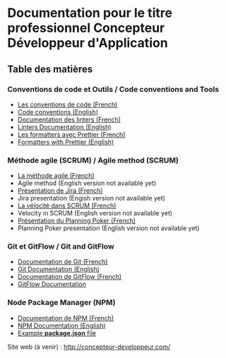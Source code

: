 # Documentation pour le titre professionnel Concepteur Développeur d'Application

## Table des matières

### Conventions de code et Outils / Code conventions and Tools

- [Les conventions de code (French)](./basics/code-style/prettier/code-conventions/convention-fr.md)
- [Code conventions (English)](./basics/code-style/prettier/code-conventions/convention-en.md)
- [Documentation des linters (French)](./basics/code-style/linter/linters-fr.md)
- [Linters Documentation (English)](./basics/code-style/linter/linters-en.md)
- [Les formatters avec Prettier (French)](./basics/code-style/prettier/prettier-fr.md)
- [Formatters with Prettier (English)](./basics/code-style/prettier/prettier-en.md)

### Méthode agile (SCRUM) / Agile method (SCRUM)

- [La méthode agile (French)](./basics/methodology/agile-method-fr.md)
- Agile method (English version not available yet)
- [Présentation de Jira (French)](./basics/methodology/agile-method-fr.md#jira)
- Jira presentation (Engish version not available yet)
- [La vélocité dans SCRUM (French)](./basics/methodology/velocite.md)
- Velocity in SCRUM (English version not available yet)
- [Présentation du Planning Poker (French)](./basics/methodology/planningPoker.md)
- Planning Poker presentation (English version not available yet)

### Git et GitFlow / Git and GitFlow

- [Documentation de Git (French)](./basics/git/git-fr.md)
- [Git Documentation (English)](./basics/git/git-en.md)
- [Documentation de GitFlow (French)](./basics/git/git-fr.md)
- [GitFlow Documentation](./basics/git/gitflow/gitflow-en.md)

### Node Package Manager (NPM)

- [Documentation de NPM (French)](./basics/npm/npm-fr.md)
- [NPM Documentation (English)](./basics/npm/npm-en.md)
- [Example **package.json** file](package.json)

Site web (à venir) : http://concepteur-developpeur.com/